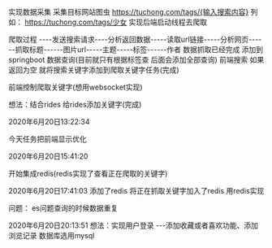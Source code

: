 实现数据采集  采集目标网站图虫
https://tuchong.com/tags/{输入搜索内容}
列如：
https://tuchong.com/tags/少女
实现后端启动线程去爬取

爬取过程 ----发送搜索请求----分析返回数据-----读取url链接-----分析网页------抓取标题------图片url-----主题-----标签------作者
数据抓取已经完成
添加到springboot
数据查询(目前就只有根据标签查 后面会添加全部查询)
前端搜索 如果返回为空 就将搜索关键字添加到爬取关键字任务(完成)

前端控制爬取关键字(想用websocket实现)

想法：结合rides 给rides添加关键字(完成)


2020年6月20日13:22:34

今天任务把前端显示优化


2020年6月20日15:41:20

开始集成redis(redis实现了查看正在爬取的关键字)


2020年6月20日17:41:03
添加了redis 将正在抓取关键字加入了redis  用redis实现

问题：
es问题查询的时候数据重复


2020年6月20日20:13:51
想法：实现用户登录 ---添加收藏或者喜欢功能、添加浏览记录  数据库选用mysql